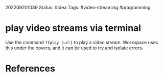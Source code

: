 202209201039
Status: #idea
Tags: #video-streaming #programming 

# play video streams via terminal
Use the command `ffplay [url]` to play a video stream. Workspace uses this under the covers, and it can be used to try and isolate errors.


# References

